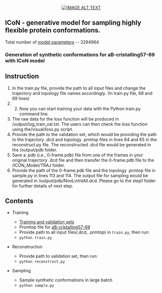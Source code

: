 
<div align="center">
  <a href="https://www.youtube.com/watch?v=xchUG0sSLqI"><img src="https://img.youtube.com/vi/xchUG0sSLqI/0.jpg" alt="IMAGE ALT TEXT"></a>
</div>

## ICoN - generative model for sampling highly flexible protein conformations. 


Total number of [model parameters](https://drive.google.com/file/d/1TuqUo0TqlmM1IThc9_B4M_uDjGPHDL1m/view?usp=drive_link) --  3294964

### Generation of synthetic conformations for aB-cristalling57-69 with ICoN model

## Instruction
1.	In the train.py file, provide the path to all input files and change the trajectory and topology file names accordingly. (In train.py file, 68 and 69 lines)
2.	2.	Now you can start training your data with the Python train.py command line.
3.	The raw data for the loss function will be produced in /output/log_train_val.txt. The users can then check the loss function using the/visual/loss.py script.
4.	Provide the path to the validation set, which would be providing the path to the trajectory .dcd and topology .prmtop files in lines 64 and 65 in the reconstruct.py file. The reconstructed .dcd file would be generated in the /output/pdb folder.
5.	Save a .pdb (i.e., 0-frame.pdb) file from one of the frames in your original trajectory .dcd file and then transfer the 0-frame.pdb file to the /ICON_Model/TRAJ folder. 
6.	Provide the path of the 0-frame.pdb file and the topology .prmtop file in sample.py in lines 113 and 114.  The output file for sampling would be generated in /output/pdb/NonLinIntAll.dcd.
Please go to the step1 folder for further details of next step.


## Contents
- Training
  - [Training and validation sets](https://drive.google.com/file/d/1-VlshgKtz4Fs6p5dzLS3cv6Q-6AquoIL/view?usp=drive_link)
  - Promtop file for [aB-cristalling57-69](https://drive.google.com/file/d/10nbKLLoAYFxIaogi6aOY62uopgAbbAi5/view?usp=drive_link)
  - Provide path to all input files(.dcd, .prmtop) in `train.py`, then run:
  - `python train.py`
  
- Reconstruction
  - Provide path to validation set, then run:
  - `python reconstruct.py`
  
- Sampling
  - Sample synthetic conformations in large batch
  - `python sample.py`




